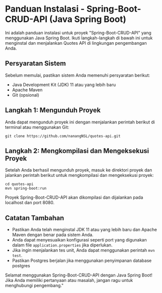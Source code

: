 # Panduan Instalasi - Spring-Boot-CRUD-API (Java Spring Boot)

Ini adalah panduan instalasi untuk proyek \"Spring-Boot-CRUD-API\" yang menggunakan Java Spring Boot. Ikuti langkah-langkah di bawah ini untuk menginstal dan menjalankan Quotes API di lingkungan pengembangan Anda.

## Persyaratan Sistem

Sebelum memulai, pastikan sistem Anda memenuhi persyaratan berikut:

- Java Development Kit (JDK) 11 atau yang lebih baru
- Apache Maven
- Git (opsional)

## Langkah 1: Mengunduh Proyek

Anda dapat mengunduh proyek ini dengan menjalankan perintah berikut di terminal atau menggunakan Git:

<pre><code>git clone https://github.com/nanangNSL/quotes-api.git</code></pre>

## Langkah 2: Mengkompilasi dan Mengeksekusi Proyek

Setelah Anda berhasil mengunduh proyek, masuk ke direktori proyek dan jalankan perintah berikut untuk mengkompilasi dan mengeksekusi proyek:

<pre><code>cd quotes-api
mvn spring-boot:run</code></pre>

Proyek Spring-Boot-CRUD-API akan dikompilasi dan dijalankan pada localhost dan port 8080.

## Catatan Tambahan

- Pastikan Anda telah menginstal JDK 11 atau yang lebih baru dan Apache Maven dengan benar pada sistem Anda.
- Anda dapat menyesuaikan konfigurasi seperti port yang digunakan dalam file `application.properties` jika diperlukan.
- Jika ingin menjalankan tes unit, Anda dapat menggunakan perintah `mvn test`.
- Pastikan Postgres berjalan jika menggunakan penyimpanan database postgres

Selamat menggunakan Spring-Boot-CRUD-API dengan Java Spring Boot! Jika Anda memiliki pertanyaan atau masalah, jangan ragu untuk menghubungi pengembang."
